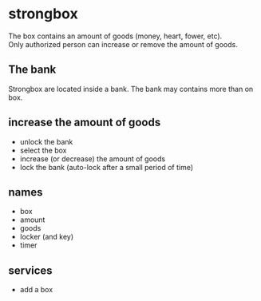 # strongbox
The box contains an amount of goods (money, heart, fower, etc).  
Only authorized person can increase or remove the amount of goods.  

## The bank
Strongbox are located inside a bank. The bank may contains more than on box.

## increase the amount of goods
- unlock the bank
- select the box
- increase (or decrease) the amount of goods
- lock the bank (auto-lock after a small period of time)

## names
- box
- amount
- goods
- locker (and key)
- timer

## services
- add a box